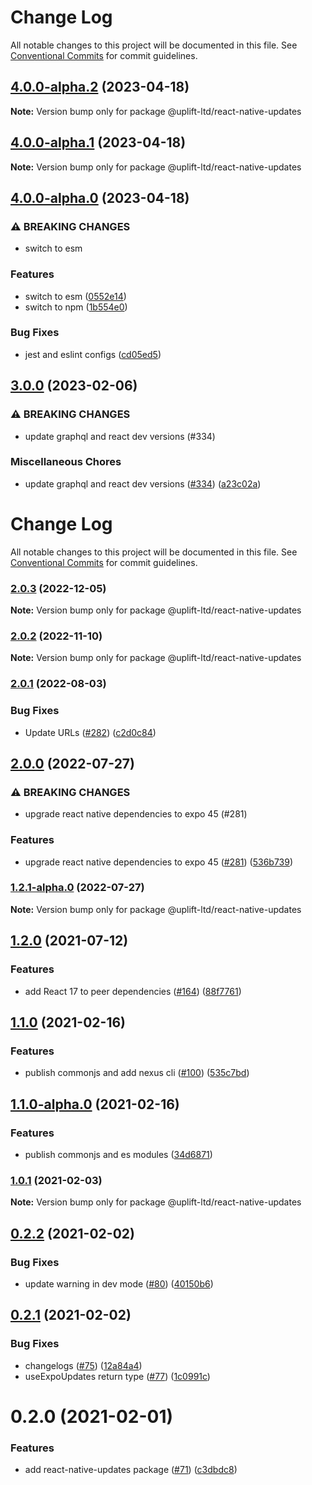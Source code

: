 # Change Log

All notable changes to this project will be documented in this file.
See [Conventional Commits](https://conventionalcommits.org) for commit guidelines.

## [4.0.0-alpha.2](https://github.com/uplift-ltd/nexus/compare/@uplift-ltd/react-native-updates@4.0.0-alpha.1...@uplift-ltd/react-native-updates@4.0.0-alpha.2) (2023-04-18)

**Note:** Version bump only for package @uplift-ltd/react-native-updates





## [4.0.0-alpha.1](https://github.com/uplift-ltd/nexus/compare/@uplift-ltd/react-native-updates@4.0.0-alpha.0...@uplift-ltd/react-native-updates@4.0.0-alpha.1) (2023-04-18)

**Note:** Version bump only for package @uplift-ltd/react-native-updates





## [4.0.0-alpha.0](https://github.com/uplift-ltd/nexus/compare/@uplift-ltd/react-native-updates@3.0.0...@uplift-ltd/react-native-updates@4.0.0-alpha.0) (2023-04-18)


### ⚠ BREAKING CHANGES

* switch to esm

### Features

* switch to esm ([0552e14](https://github.com/uplift-ltd/nexus/commit/0552e1405f9a92d7cf080b472d2bc01af645ebcd))
* switch to npm ([1b554e0](https://github.com/uplift-ltd/nexus/commit/1b554e0463cf4575d6d68824507bafa8e4d6f7c5))


### Bug Fixes

* jest and eslint configs ([cd05ed5](https://github.com/uplift-ltd/nexus/commit/cd05ed5cdb8337ef081ecc8ef22a103a42c93eb8))



## [3.0.0](https://github.com/uplift-ltd/nexus/compare/@uplift-ltd/react-native-updates@2.0.3...@uplift-ltd/react-native-updates@3.0.0) (2023-02-06)


### ⚠ BREAKING CHANGES

* update graphql and react dev versions (#334)

### Miscellaneous Chores

* update graphql and react dev versions ([#334](https://github.com/uplift-ltd/nexus/issues/334)) ([a23c02a](https://github.com/uplift-ltd/nexus/commit/a23c02a120dfde626c39c3dae392d36e874bd9cd))



# Change Log

All notable changes to this project will be documented in this file. See
[Conventional Commits](https://conventionalcommits.org) for commit guidelines.

### [2.0.3](https://github.com/uplift-ltd/nexus/compare/@uplift-ltd/react-native-updates@2.0.2...@uplift-ltd/react-native-updates@2.0.3) (2022-12-05)

**Note:** Version bump only for package @uplift-ltd/react-native-updates

### [2.0.2](https://github.com/uplift-ltd/nexus/compare/@uplift-ltd/react-native-updates@2.0.1...@uplift-ltd/react-native-updates@2.0.2) (2022-11-10)

**Note:** Version bump only for package @uplift-ltd/react-native-updates

### [2.0.1](https://github.com/uplift-ltd/nexus/compare/@uplift-ltd/react-native-updates@2.0.0...@uplift-ltd/react-native-updates@2.0.1) (2022-08-03)

### Bug Fixes

- Update URLs ([#282](https://github.com/uplift-ltd/nexus/issues/282))
  ([c2d0c84](https://github.com/uplift-ltd/nexus/commit/c2d0c843c8eb18c4a9ae360ee2d840f5be388fac))

## [2.0.0](https://github.com/uplift-ltd/nexus/compare/@uplift-ltd/react-native-updates@1.2.0...@uplift-ltd/react-native-updates@2.0.0) (2022-07-27)

### ⚠ BREAKING CHANGES

- upgrade react native dependencies to expo 45 (#281)

### Features

- upgrade react native dependencies to expo 45
  ([#281](https://github.com/uplift-ltd/nexus/issues/281))
  ([536b739](https://github.com/uplift-ltd/nexus/commit/536b7390efd620be40953cd7c800fdeaf87489fc))

### [1.2.1-alpha.0](https://github.com/uplift-ltd/nexus/compare/@uplift-ltd/react-native-updates@1.2.0...@uplift-ltd/react-native-updates@1.2.1-alpha.0) (2022-07-27)

**Note:** Version bump only for package @uplift-ltd/react-native-updates

## [1.2.0](https://github.com/uplift-ltd/nexus/compare/@uplift-ltd/react-native-updates@1.1.0...@uplift-ltd/react-native-updates@1.2.0) (2021-07-12)

### Features

- add React 17 to peer dependencies ([#164](https://github.com/uplift-ltd/nexus/issues/164))
  ([88f7761](https://github.com/uplift-ltd/nexus/commit/88f77615dfab14127dfdf76f665ee73c3195bcb4))

## [1.1.0](https://github.com/uplift-ltd/nexus/compare/@uplift-ltd/react-native-updates@1.0.1...@uplift-ltd/react-native-updates@1.1.0) (2021-02-16)

### Features

- publish commonjs and add nexus cli ([#100](https://github.com/uplift-ltd/nexus/issues/100))
  ([535c7bd](https://github.com/uplift-ltd/nexus/commit/535c7bd0ad8224b9dde814f18f9d5082366061e1))

## [1.1.0-alpha.0](https://github.com/uplift-ltd/nexus/compare/@uplift-ltd/react-native-updates@1.0.1...@uplift-ltd/react-native-updates@1.1.0-alpha.0) (2021-02-16)

### Features

- publish commonjs and es modules
  ([34d6871](https://github.com/uplift-ltd/nexus/commit/34d6871f720efebf2d48773ae1e17c8dc6fd652d))

### [1.0.1](https://github.com/uplift-ltd/nexus/compare/@uplift-ltd/react-native-updates@0.2.2...@uplift-ltd/react-native-updates@1.0.1) (2021-02-03)

**Note:** Version bump only for package @uplift-ltd/react-native-updates

## [0.2.2](https://github.com/uplift-ltd/nexus/compare/@uplift-ltd/react-native-updates@0.2.1...@uplift-ltd/react-native-updates@0.2.2) (2021-02-02)

### Bug Fixes

- update warning in dev mode ([#80](https://github.com/uplift-ltd/nexus/issues/80))
  ([40150b6](https://github.com/uplift-ltd/nexus/commit/40150b6b0a41d211630be2438900bdc3d3eb8d4e))

## [0.2.1](https://github.com/uplift-ltd/nexus/compare/@uplift-ltd/react-native-updates@0.2.0...@uplift-ltd/react-native-updates@0.2.1) (2021-02-02)

### Bug Fixes

- changelogs ([#75](https://github.com/uplift-ltd/nexus/issues/75))
  ([12a84a4](https://github.com/uplift-ltd/nexus/commit/12a84a443f74257efe930d0dcf96b61635643dcd))
- useExpoUpdates return type ([#77](https://github.com/uplift-ltd/nexus/issues/77))
  ([1c0991c](https://github.com/uplift-ltd/nexus/commit/1c0991cfb01cf332074a67c9a120d2c6a3b8aaa8))

# 0.2.0 (2021-02-01)

### Features

- add react-native-updates package ([#71](https://github.com/uplift-ltd/nexus/issues/71))
  ([c3dbdc8](https://github.com/uplift-ltd/nexus/commit/c3dbdc870e6dc6a613658e20ecd156f113f47848))
